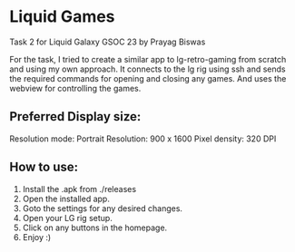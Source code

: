 # Liquid Games

Task 2 for Liquid Galaxy GSOC 23 by Prayag Biswas

For the task, I tried to create a similar app to lg-retro-gaming from scratch and using my own approach.
It connects to the lg rig using ssh and sends the required commands for opening and closing any games.
And uses the webview for controlling the games.

## Preferred Display size:

Resolution mode: Portrait
Resolution: 900 x 1600
Pixel density: 320 DPI

## How to use:

1. Install the .apk from ./releases
2. Open the installed app.
3. Goto the settings for any desired changes.
4. Open your LG rig setup.
5. Click on any buttons in the homepage.
6. Enjoy :)


